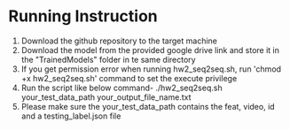 # Running Instruction

1. Download the github repository to the target machine
2. Download the model from the provided google drive link and store it in the "TrainedModels" folder in te same directory
3. If you get permission error when running hw2_seq2seq.sh, run 'chmod +x hw2_seq2seq.sh' command to set the execute privilege
4. Run the script like below command-
   ./hw2_seq2seq.sh your_test_data_path your_output_file_name.txt
5. Please make sure the your_test_data_path contains the feat, video, id and a testing_label.json file
